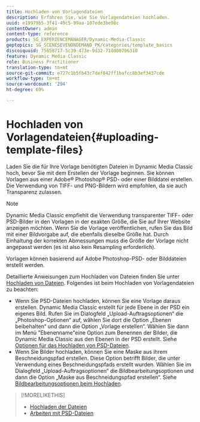 ```yaml
---
title: Hochladen von Vorlagendateien
description: Erfahren Sie, wie Sie Vorlagendateien hochladen.
uuid: e19979b5-3f41-49c5-99aa-107ede3be98c
contentOwner: admin
content-type: reference
products: SG_EXPERIENCEMANAGER/Dynamic-Media-Classic
geptopics: SG_SCENESEVENONDEMAND_PK/categories/template_basics
discoiquuid: 75658717-5c39-473e-9d32-718d00706310
feature: Dynamic Media Classic
role: Business Practitioner
translation-type: tm+mt
source-git-commit: e727c1b5fb43c7def842ff1bafcc8b3ef3437cde
workflow-type: tm+mt
source-wordcount: '294'
ht-degree: 69%

---
```



# Hochladen von Vorlagendateien{#uploading-template-files}

Laden Sie die für Ihre Vorlage benötigten Dateien in Dynamic Media Classic hoch, bevor Sie mit dem Erstellen der Vorlage beginnen. Sie können Vorlagen aus einer Adobe® Photoshop® PSD- oder einer Bilddatei erstellen. Die Verwendung von TIFF- und PNG-Bildern wird empfohlen, da sie auch Transparenz zulassen.

>[!NOTE]
>
>Dynamic Media Classic empfiehlt die Verwendung transparenter TIFF- oder PSD-Bilder in den Vorlagen in der exakten Größe, die Sie auf Ihrer Website anzeigen möchten. Wenn Sie die Vorlage veröffentlichen, rufen Sie das Bild mit einer Bildvorgabe auf, die ebenfalls dieselbe Größe hat. Durch Einhaltung der korrekten Abmessungen muss die Größe der Vorlage nicht angepasst werden (es ist also kein Resampling erforderlich).

Vorlagen können basierend auf Adobe Photoshop-PSD- oder Bilddateien erstellt werden. 

Detaillierte Anweisungen zum Hochladen von Dateien finden Sie unter [Hochladen von Dateien](uploading-files.md#uploading_files). Folgendes ist beim Hochladen von Vorlagendateien zu beachten:

* Wenn Sie PSD-Dateien hochladen, können Sie eine Vorlage daraus erstellen. Dynamic Media Classic erstellt für jede Ebene in der PSD ein eigenes Bild. Rufen Sie im Dialogfeld „Upload-Auftragsoptionen“ die „Photoshop-Optionen“ auf, wählen Sie dort die Option „Ebenen beibehalten“ und dann die Option „Vorlage erstellen“. Wählen Sie dann im Menü &quot;Ebenenname&quot;eine Option zum Benennen der Bilder, die Dynamic Media Classic aus den Ebenen in der PSD erstellt. Siehe [Optionen für das Hochladen von PSD-Dateien](psd-files.md#psd_upload_options).
* Wenn Sie Bilder hochladen, können Sie eine Maske aus ihrem Beschneidungspfad erstellen. Diese Option betrifft Bilder, die unter Verwendung eines Beschneidungspfads erstellt wurden. Wählen Sie im Dialogfeld „Upload-Auftragsoptionen“ die Bildbearbeitungsoptionen und dann die Option „Maske aus Beschneidungspfad erstellen“. Siehe [Bildbearbeitungsoptionen beim Hochladen](image-editing-options-upload.md#image-editing-options-at-upload).

>[!MORELIKETHIS]
>
>* [Hochladen der Dateien](uploading-files.md#uploading_your_files)
>* [Arbeiten mit PSD-Dateien ](psd-files.md#working_with_psd_files)

